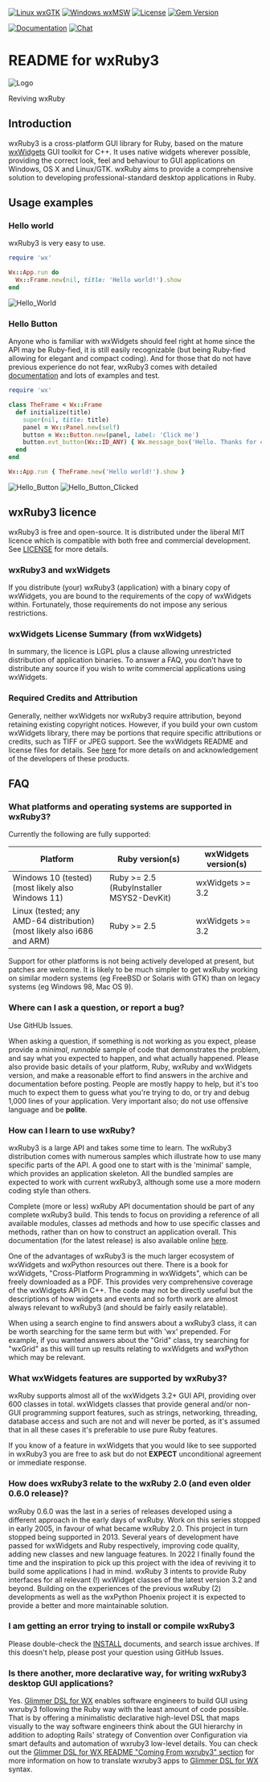 [![Linux wxGTK](https://github.com/mcorino/wxRuby3/actions/workflows/linux.yml/badge.svg)](https://github.com/mcorino/wxRuby3/actions/workflows/linux.yml)
[![Windows wxMSW](https://github.com/mcorino/wxRuby3/actions/workflows/msw.yml/badge.svg)](https://github.com/mcorino/wxRuby3/actions/workflows/msw.yml)
[![License](https://img.shields.io/badge/license-MIT-yellowgreen.svg)](LICENSE)
[![Gem Version](https://badge.fury.io/rb/wxruby3.svg)](https://badge.fury.io/rb/wxruby3)

[![Documentation](https://img.shields.io/badge/docs-pages-blue.svg)](https://mcorino.github.io/wxRuby3)
[![Chat](https://img.shields.io/gitter/room/mcorino/wxruby)](https://gitter.im/mcorino/wxruby3)

# README for wxRuby3

![Logo](assets/logo.svg "wxRuby3")

Reviving wxRuby

## Introduction

wxRuby3 is a cross-platform GUI library for Ruby, based on the mature [wxWidgets](https://wxwidgets.org)
GUI toolkit for C++. It uses native widgets wherever possible, providing
the correct look, feel and behaviour to GUI applications on Windows, OS
X and Linux/GTK. wxRuby aims to provide a comprehensive solution to
developing professional-standard desktop applications in Ruby. 

## Usage examples

### Hello world

wxRuby3 is very easy to use.

```ruby
require 'wx'

Wx::App.run do
  Wx::Frame.new(nil, title: 'Hello world!').show
end
```

![Hello_World](assets/hello_world.png "Hello World sample")

### Hello Button

Anyone who is familiar with wxWidgets should feel right at home since the API may be Ruby-fied, it is still easily 
recognizable (but being Ruby-fied allowing for elegant and compact coding). And for those that do not have previous 
experience do not fear, wxRuby3 comes with detailed [documentation](https://mcorino.github.io/wxRuby3/file.00_starting.html) and lots of examples and test.    

```ruby
require 'wx'

class TheFrame < Wx::Frame
  def initialize(title)
    super(nil, title: title)
    panel = Wx::Panel.new(self)
    button = Wx::Button.new(panel, label: 'Click me')
    button.evt_button(Wx::ID_ANY) { Wx.message_box('Hello. Thanks for clicking me!', 'Hello Button sample') }
  end
end

Wx::App.run { TheFrame.new('Hello world!').show }
```

![Hello_Button](assets/hello_button.png "Hello Button sample")
![Hello_Button_Clicked](assets/hello_button_clicked.png "Hello Button sample clicked")


## wxRuby3 licence

wxRuby3 is free and open-source. It is distributed under the liberal
MIT licence which is compatible with both free and commercial development.
See [LICENSE](LICENSE) for more details.

### wxRuby3 and wxWidgets

If you distribute (your) wxRuby3 (application) with a binary copy of wxWidgets,
you are bound to the requirements of the copy of wxWidgets within. Fortunately,
those requirements do not impose any serious restrictions.

### wxWidgets License Summary (from wxWidgets)

In summary, the licence is LGPL plus a clause allowing unrestricted
distribution of application binaries. To answer a FAQ, you don't have to
distribute any source if you wish to write commercial applications using
wxWidgets.

### Required Credits and Attribution

Generally, neither wxWidgets nor wxRuby3 require attribution, beyond
retaining existing copyright notices. However, if you build your own
custom wxWidgets library, there may be portions that require specific
attributions or credits, such as TIFF or JPEG support. See the wxWidgets
README and license files for details.
See [here](CREDITS.md) for more details on and acknowledgement of the developers 
of these products.

## FAQ
 
### What platforms and operating systems are supported in wxRuby3?

Currently the following are fully supported:

| Platform                                                                   | Ruby version(s) | wxWidgets version(s) |
|----------------------------------------------------------------------------|-----------------| --- |
| Windows 10 (tested)<br>(most likely also Windows 11)                       | Ruby >= 2.5<br>(RubyInstaller MSYS2-DevKit) | wxWidgets >= 3.2 |
| Linux (tested; any AMD-64 distribution)<br>(most likely also i686 and ARM) | Ruby >= 2.5 | wxWidgets >= 3.2 |

Support for other platforms is not being actively developed at present,
but patches are welcome. It is likely to be much simpler to get wxRuby
working on similar modern systems (eg FreeBSD or Solaris with GTK) than
on legacy systems (eg Windows 98, Mac OS 9).

### Where can I ask a question, or report a bug?

Use GitHUb Issues.

When asking a question, if something is not working as you expect,
please provide a *minimal*, *runnable* sample of code that demonstrates
the problem, and say what you expected to happen, and what actually
happened. Please also provide basic details of your platform, Ruby,
wxRuby and wxWidgets version, and make a reasonable effort to find answers 
in the archive and documentation before posting. People are mostly happy
to help, but it's too much to expect them to guess what you're trying to
do, or try and debug 1,000 lines of your application.
Very important also; do not use offensive language and be **polite**.

### How can I learn to use wxRuby?

wxRuby3 is a large API and takes some time to learn. The wxRuby3
distribution comes with numerous samples which illustrate how to use
many specific parts of the API. A good one to start with is the
'minimal' sample, which provides an application skeleton. All the
bundled samples are expected to work with current wxRuby3, although
some use a more modern coding style than others.

Complete (more or less) wxRuby API documentation should be part of any
complete wxRuby3 build. This tends to focus on providing a reference
of all available modules, classes ad methods and how to use specific 
classes and methods, rather than on how to construct an application 
overall.
This documentation (for the latest release) is also available online
[here](https://mcorino.github.io/wxRuby3/file.00_starting.html).

One of the advantages of wxRuby3 is the much larger ecosystem of
wxWidgets and wxPython resources out there. There is a book for
wxWidgets, "Cross-Platform Programming in wxWidgets", which can be freely
downloaded as a PDF. This provides very comprehensive coverage of the
wxWidgets API in C++. The code may not be directly useful but the
descriptions of how widgets and events and so forth work are almost
always relevant to wxRuby3 (and should be fairly easily relatable).

When using a search engine to find answers about a wxRuby3 class, it can
be worth searching for the same term but with 'wx' prepended. For
example, if you wanted answers about the "Grid" class, try searching for
"wxGrid" as this will turn up results relating to wxWidgets and wxPython
which may be relevant.

### What wxWidgets features are supported by wxRuby3?

wxRuby supports almost all of the wxWidgets 3.2+ GUI API, providing over
600 classes in total. wxWidgets classes that provide general and/or non-GUI 
programming support features, such as strings, networking, threading, database
access and such are not and will never be ported, as it's assumed that 
in all these cases it's preferable to use pure Ruby features.

If you know of a feature in wxWidgets that you would like to see
supported in wxRuby3 you are free to ask but do not **EXPECT** unconditional 
agreement or immediate response. 

### How does wxRuby3 relate to the wxRuby 2.0 (and even older 0.6.0 release)?

wxRuby 0.6.0 was the last in a series of releases developed using a
different approach in the early days of wxRuby. Work on this series
stopped in early 2005, in favour of what became wxRuby 2.0. This project
in turn stopped being supported in 2013.
Several years of development have passed for wxWidgets and Ruby respectively,
improving code quality, adding new classes and new language features.
In 2022 I finally found the time and the inspiration to pick up this project
with the idea of reviving it to build some applications I had in mind.
wxRuby 3 intents to provide Ruby interfaces for all relevant (!) wxWidget
classes of the latest version 3.2 and beyond. 
Building on the experiences of the previous wxRuby (2) developments as well
as the wxPython Phoenix project it is expected to provide a better and more
maintainable solution.

### I am getting an error trying to install or compile wxRuby3

Please double-check the [INSTALL](INSTALL.md) documents, and search issue archives. If 
this doesn't help, please post your question using GitHub Issues.

### Is there another, more declarative way, for writing wxRuby3 desktop GUI applications?

Yes. [Glimmer DSL for WX](https://github.com/AndyObtiva/glimmer-dsl-wx) enables software engineers to build GUI using wxruby3 following the Ruby way with the least amount of code possible. That is by offering a minimalistic declarative high-level DSL that maps visually to the way software engineers think about the GUI hierarchy in addition to adopting Rails' strategy of Convention over Configuration via smart defaults and automation of wxruby3 low-level details. You can check out the [Glimmer DSL for WX README "Coming From wxruby3" section](https://github.com/AndyObtiva/glimmer-dsl-wx#coming-from-wxruby3) for more information on how to translate wxruby3 apps to [Glimmer DSL for WX](https://github.com/AndyObtiva/glimmer-dsl-wx) syntax.

